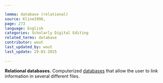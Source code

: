 ```yaml
---

lemma: database (relational)
source: Kline1998,
page: 273 
language: English
categories: Scholarly Digital Editing
related_terms: database
contributor: wout
last_updated_by: wout
last_update: 29-01-2015
        
---
```


**Relational databases.** Computerized [databases](database.html) that allow the user to link information in several different files.

